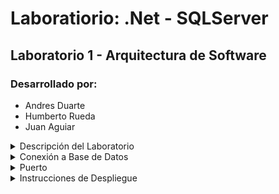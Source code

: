 # Laboratiorio: .Net - SQLServer

## Laboratorio 1 - Arquitectura de Software


### Desarrollado por:

- Andres Duarte
- Humberto Rueda
- Juan Aguiar


<details>
<summary>Descripción del Laboratorio</summary>

Este proyecto es el Laboratorio 1 de la asignatura Arquitectura de Software. Consiste en una API desarrollada en .NET 7.0 que permite la gestión de personas. La aplicación está diseñada para conectarse a una base de datos en SQL Server para el almacenamiento y recuperación de datos.

</details>

<details>
<summary>Conexión a Base de Datos</summary>

Para que la aplicación funcione correctamente, debe estar conectada a una base de datos en SQL Server. En los archivos de este repositiorio encontrará un archivo.txt con los datos de creación de tablas y unos datos de ejemplo. Asegúrese de actualizar el archivo de configuración `appsettings.json` con las credenciales y la dirección de su servidor SQL Server.

Ejemplo de cadena de conexión:

```json
  "ConnectionStrings": {
    "DefaultConnection": "Server=localhost\\SQLEXPRESS;Database=persona_db;Trusted_Connection=True"
  }
```
</details>
<details>
<summary>Puerto</summary>
La aplicación está configurada para exponerse en el puerto 5160. Es necesario que el puerto esté disponible en el entorno de despliegue o que se actualice la configuración del puerto.

</details>
<details>
<summary>Instrucciones de Despliegue</summary>

1. Clone el repositorio o descargue el código fuente.
2. Abra la solución en su entorno de desarrollo.
3. Asegúrese de tener SQL Server ejecutándose y la cadena de conexión configurada correctamente.
4. Compile y ejecute la aplicación. Por defecto, estará accesible en: `http://localhost:5160`

</details>

